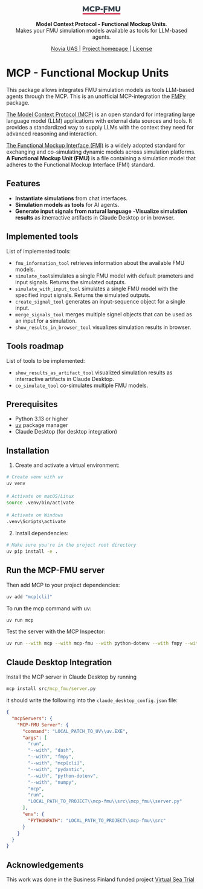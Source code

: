 <p align="center">
  <a href="https://novia.fi"><img src="./public/mcp_fmu_logo.png" alt="MCP-FMU" width="100">
</a>
</p>

<p align="center">
    <b>Model Context Protocol - Functional Mockup Units</b>. <br />
    Makes your FMU simulation models available as tools for LLM-based agents.
</p>

<p align="center">
  <a href="https://www.novia.fi/" target="_blank">
      Novia UAS
  </a>|
  <a href="https://www.virtualseatrial.fi/" target="_blank">
      Project homepage
  </a>|
  <a href="https://github.com/mcp-fmu/chroma/blob/master/LICENSE" target="_blank">
      License
  </a>
</p>

# MCP - Functional Mockup Units
This package allows integrates FMU simulation models as tools LLM-based agents through the MCP. This is an unofficial MCP-integration  the [FMPy](https://fmpy.readthedocs.io/en/latest/) package.

[The Model Context Protocol (MCP)](https://modelcontextprotocol.io/introduction) is an open standard for integrating large language model (LLM) applications with external data sources and tools. It provides a standardized way to supply LLMs with the context they need for advanced reasoning and interaction.

[The Functional Mockup Interface (FMI)](https://fmi-standard.org/) is a widely adopted standard for exchanging and co-simulating dynamic models across simulation platforms. **A Functional Mockup Unit (FMU)** is a file containing a simulation model that adheres to the Functional Mockup Interface (FMI) standard. 

## Features
- **Instantiate simulations** from chat interfaces.
- **Simulation models as tools** for AI agents. 
- **Generate input signals from natural language**
-**Visualize simulation results** as itnerractive artifacts in Claude Desktop or in browser.

## Implemented tools
List of implemented tools:
- `fmu_information_tool` retrieves information about the available FMU models.
- `simulate_tool`simulates a single FMU model with default prameters and input signals. Returns the simulated outputs.
- `simulate_with_input_tool` simulates a single FMU model with the specified input signals. Returns the simulated outputs.
- `create_signal_tool` generates an input-sequence object for a single input.
- `merge_signals_tool` merges multiple signel objects that can be used as an input for a simulation.
- `show_results_in_browser_tool` visualizes simulation results in browser.

## Tools roadmap
List of tools to be implemented:
- `show_results_as_artifact_tool` visualized simulation results as interractive artifacts in Claude Desktop.
- `co_simulate_tool` co-simulates multiple FMU models.


## Prerequisites

- Python 3.13 or higher
- [uv](https://docs.astral.sh/uv/pip/packages/) package manager
- Claude Desktop (for desktop integration)

## Installation

1. Create and activate a virtual environment:
```bash
# Create venv with uv
uv venv

# Activate on macOS/Linux
source .venv/bin/activate

# Activate on Windows
.venv\Scripts\activate
```

2. Install dependencies:
```bash
# Make sure you're in the project root directory
uv pip install -e .
```

## Run the MCP-FMU server
Then add MCP to your project dependencies:
```cmd
uv add "mcp[cli]"
```

To run the mcp command with uv:
```cmd
uv run mcp
```

Test the server with the MCP Inspector:
```bash
uv run --with mcp --with mcp-fmu --with python-dotenv --with fmpy --with numpy --with pydantic mcp dev src/mcp_fmu/server.py
```

## Claude Desktop Integration
Install the MCP server in Claude Desktop by running
```cmd
mcp install src/mcp_fmu/server.py
```
it should write the following into the `claude_desktop_config.json` file:
```json
{
  "mcpServers": {
    "MCP-FMU Server": {
      "command": "LOCAL_PATCH_TO_UV\\uv.EXE",
      "args": [
        "run",
        "--with", "dash",
        "--with", "fmpy",
        "--with", "mcp[cli]",
        "--with", "pydantic",
        "--with", "python-dotenv",
        "--with", "numpy",
        "mcp",
        "run",
        "LOCAL_PATH_TO_PROJECT\\mcp-fmu\\src\\mcp_fmu\\server.py"
      ],
      "env": {
        "PYTHONPATH": "LOCAL_PATH_TO_PROJECT\\mcp-fmu\\src"
      }
    }
  }
}

```

## Acknowledgements
This work was done in the Business Finland funded project [Virtual Sea Trial](https://virtualseatrial.fi)
